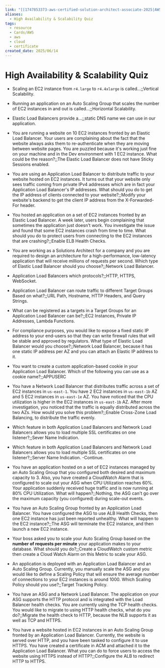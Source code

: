 ```yaml
---
link: "[[1747853373-aws-certified-solution-architect-associate-2025|AWS Certified Solution Architect Associate 2025]]"
aliases:
  - High Availability & Scalability Quiz
tags:
  - resource
  - Cards/AWS
  - aws
  - cloud
  - certificate
created_date: 2025/06/14
---
```

# High Availability & Scalability Quiz
- Scaling an EC2 instance from `r4.large` to `r4.4xlarge` is called...;;Vertical Scalability.
<!--SR:!2025-07-10,15,290-->
- Running an application on an Auto Scaling Group that scales the number of EC2 instances in and out is called...;;Horizontal Scalability.
<!--SR:!2025-07-09,14,290-->
- Elastic Load Balancers provide a...;;static DNS name we can use in our application.
<!--SR:!2025-06-26,1,210-->
- You are running a website on 10 EC2 instances fronted by an Elastic Load Balancer. Your users are complaining about the fact that the website always asks them to re-authenticate when they are moving between website pages. You are puzzled because it's working just fine on your machine and in the Dev environment with 1 EC2 instance. What could be the reason?;;The Elastic Load Balancer does not have Sticky Sessions enabled.
<!--SR:!2025-07-10,15,290-->
- You are using an Application Load Balancer to distribute traffic to your website hosted on EC2 instances. It turns out that your website only sees traffic coming from private IPv4 addresses which are in fact your Application Load Balancer's IP addresses. What should you do to get the IP address of clients connected to your website?;;Modify your website's backend to get the client IP address from the X-Forwarded-For header.
<!--SR:!2025-07-07,12,270-->
- You hosted an application on a set of EC2 instances fronted by an Elastic Load Balancer. A week later, users begin complaining that sometimes the application just doesn't work. You investigate the issue and found that some EC2 instances crash from time to time. What should you do to protect users from connecting to the EC2 instances that are crashing?;;Enable ELB Health Checks.
<!--SR:!2025-07-11,16,290-->
- You are working as a Solutions Architect for a company and you are required to design an architecture for a high-performance, low-latency application that will receive millions of requests per second. Which type of Elastic Load Balancer should you choose?;;Network Load Balancer.
<!--SR:!2025-07-10,15,290-->
- Application Load Balancers which protocols?;;HTTP, HTTPS, WebSocket.
<!--SR:!2025-06-27,2,230-->
- Application Load Balancer can route traffic to different Target Groups Based on what?;;URL Path, Hostname, HTTP Headers, and Query Strings.
<!--SR:!2025-06-26,1,210-->
- What can be registered as a targets in a Target Groups for an Application Load Balancer can be?;;EC2 Instances, Private IP Addresses, Lambda Functions.
<!--SR:!2025-07-02,7,250-->
- For compliance purposes, you would like to expose a fixed static IP address to your end-users so that they can write firewall rules that will be stable and approved by regulators. What type of Elastic Load Balancer would you choose?;;Network Load Balancer, because it has one static IP address per AZ and you can attach an Elastic IP address to it.
<!--SR:!2025-06-28,3,250-->
- You want to create a custom application-based cookie in your Application Load Balancer. Which of the following you can use as a cookie name?;;APPUSERC
<!--SR:!2025-06-26,1,210-->
- You have a Network Load Balancer that distributes traffic across a set of EC2 instances in `us-east-1`. You have 2 EC2 instances in `us-east-1b` AZ and 5 EC2 instances in `us-east-1e` AZ. You have noticed that the CPU utilization is higher in the EC2 instances in `us-east-1b` AZ. After more investigation, you noticed that the traffic is equally distributed across the two AZs. How would you solve this problem?;;Enable Cross-Zone Load Balancing, to distribute the traffic evenly.
<!--SR:!2025-07-03,8,250-->
- Which feature in both Application Load Balancers and Network Load Balancers allows you to load multiple SSL certificates on one listener?;;Sever Name Indication.
<!--SR:!2025-07-11,16,290-->
- Which feature in both Application Load Balancers and Network Load Balancers allows you to load multiple SSL certificates on one listener?;;Server Name Indication. -Continue.
<!--SR:!2025-07-10,15,290-->
- You have an application hosted on a set of EC2 instances managed by an Auto Scaling Group that you configured both desired and maximum capacity to 3. Also, you have created a CloudWatch Alarm that is configured to scale out your ASG when CPU Utilization reaches 60%. Your application suddenly received huge traffic and is now running at 80% CPU Utilization. What will happen?;;Nothing, the ASG can't go over the maximum capacity (you configured) during scale-out events.
<!--SR:!2025-07-11,16,290-->
- You have an Auto Scaling Group fronted by an Application Load Balancer. You have configured the ASG to use ALB Health Checks, then one EC2 instance has just been reported unhealthy. What will happen to the EC2 instance?;;The ASG will terminate the EC2 instance, and then launch a new EC2 instance.
<!--SR:!2025-07-09,14,290-->
- Your boss asked you to scale your Auto Scaling Group based on the **number of requests per minute** your application makes to your database. What should you do?;;Create a CloudWatch custom metric then create a Cloud Watch Alarm on this Metric to scale your ASG.
<!--SR:!2025-07-03,8,250-->
- An application is deployed with an Application Load Balancer and an Auto Scaling Group. Currently, you manually scale the ASG and you would like to define a Scaling Policy that will ensure the average number of connections to your EC2 instances is around 1000. Which Scaling Policy should you use?;;Target Tracking Policy.
<!--SR:!2025-06-26,1,210-->
- You have an ASG and a Network Load Balancer. The application on your ASG supports the HTTP protocol and is integrated with the Load Balancer health checks. You are currently using the TCP health checks. You would like to migrate to using HTTP health checks, what do you do?;;Migrate the health check to HTTP, because the NLB supports it as well as TCP and HTTPS.
<!--SR:!2025-07-09,14,290-->
- You have a website hosted in EC2 instances in an Auto Scaling Group fronted by an Application Load Balancer. Currently, the website is served over HTTP, and you have been tasked to configure it to use HTTPS. You have created a certificate in ACM and attached it to the Application Load Balancer. What you can do to force users to access the website using HTTPS instead of HTTP?;;Configure the ALB to redirect HTTP to HTTPS.
<!--SR:!2025-07-06,11,270-->












